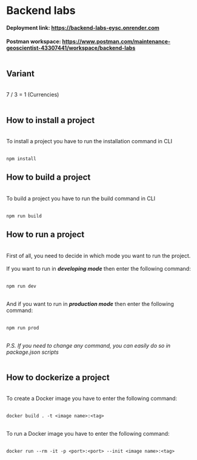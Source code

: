 # Backend labs

#### Deployment link: https://backend-labs-eysc.onrender.com

#### Postman workspace: https://www.postman.com/maintenance-geoscientist-43307441/workspace/backend-labs <br/><br/>

## Variant

<br/>7 / 3 = 1 (Currencies)<br/><br/>



## How to install a project

<br/>To install a project you have to run the installation command in CLI<br/><br/>

```
npm install
```

## How to build a project

<br/>To build a project you have to run the build command in CLI<br/><br/>

```
npm run build
```

## How to run a project

<br/>First of all, you need to decide in which mode you want to run the project.<br/><br/>
If you want to run in ***developing mode*** then enter the following command:<br/><br/>

```
npm run dev
```

<br/>And if you want to run in ***production mode*** then enter the following command:<br/><br/>

```
npm run prod
```

<br/>*P.S. If you need to change any command, you can easily do so in package.json scripts*<br/><br/>

## How to dockerize a project

<br>To create a Docker image you have to enter the following command:<br/><br/>

```
docker build . -t <image name>:<tag>
```

<br>To run a Docker image you have to enter the following command:<br/><br/>

```
docker run --rm -it -p <port>:<port> --init <image name>:<tag>
```
